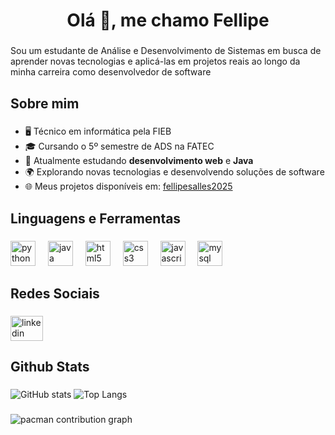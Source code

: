 <h1 align="center">Olá 👋, me chamo Fellipe</h1>

###

<p align="left">Sou um estudante de Análise e Desenvolvimento de Sistemas em busca de aprender novas tecnologias e aplicá-las em projetos reais ao longo da minha carreira como desenvolvedor de software</p>

###

<h2 align="left">Sobre mim</h2>

###

- 🖥️ Técnico em informática pela FIEB 
- 🎓 Cursando o 5º semestre de ADS na FATEC
- 📖 Atualmente estudando **desenvolvimento web** e **Java**
- 🌍 Explorando novas tecnologias e desenvolvendo soluções de software
- 🌐 Meus projetos disponíveis em: [fellipesalles2025](https://github.com/fellipesalles2025?tab=repositories)

###

<h2 align="left">Linguagens e Ferramentas</h2>

###

<div align="left">
  <img src="https://cdn.jsdelivr.net/gh/devicons/devicon/icons/python/python-original.svg" height="40" alt="python logo"  />
  <img width="12" />
  <img src="https://cdn.jsdelivr.net/gh/devicons/devicon/icons/java/java-original.svg" height="40" alt="java logo"  />
  <img width="12" />
  <img src="https://cdn.jsdelivr.net/gh/devicons/devicon/icons/html5/html5-original.svg" height="40" alt="html5 logo"  />
  <img width="12" />
  <img src="https://cdn.jsdelivr.net/gh/devicons/devicon/icons/css3/css3-original.svg" height="40" alt="css3 logo"  />
  <img width="12" />
  <img src="https://cdn.jsdelivr.net/gh/devicons/devicon/icons/javascript/javascript-original.svg" height="40" alt="javascript logo"  />
  <img width="12" />
  <img src="https://cdn.jsdelivr.net/gh/devicons/devicon/icons/mysql/mysql-original.svg" height="40" alt="mysql logo"  />
</div>

###

<h2 align="left">Redes Sociais</h2>

###

<div align="left">
  <a href="https://www.linkedin.com/in/fellipe-salles/" target="_blank">
    <img src="https://raw.githubusercontent.com/maurodesouza/profile-readme-generator/master/src/assets/icons/social/linkedin/default.svg" width="52" height="40" alt="linkedin logo"  />
  </a>
</div>

###

<h2 align="left">Github Stats</h2>

###

![GitHub stats](https://github-readme-stats.vercel.app/api?username=fellipesalles2025&show_icons=true&theme=gotham&locale=pt-br&hide_title=false&hide_rank=false&hide_border=false) ![Top Langs](https://github-readme-stats.vercel.app/api/top-langs?username=fellipesalles2025&locale=en&hide_title=false&layout=compact&card_width=320&langs_count=5&theme=gotham&hide_border=false&order=2)


###

<picture>
  <source media="(prefers-color-scheme: dark)" srcset="https://raw.githubusercontent.com/fellipesalles2025/fellipesalles2025/output/pacman-contribution-graph-dark.svg">
  <source media="(prefers-color-scheme: light)" srcset="https://raw.githubusercontent.com/fellipesalles2025/fellipesalles2025/output/pacman-contribution-graph.svg">
  <img alt="pacman contribution graph" src="https://raw.githubusercontent.com/fellipesalles2025/fellipesalles2025/output/pacman-contribution-graph.svg">
</picture>

###
